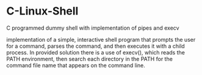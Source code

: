 # C-Linux-Shell
C programmed dummy shell with implementation of pipes and execv

implementation of a simple, interactive shell program that prompts the user for a command, parses
the command, and then executes it with a child process. In provided solution there is a use of
execv(), which reads the PATH environment, then search each directory in
the PATH for the command file name that appears on the command line.
